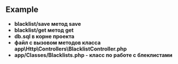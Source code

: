 


## Example

- **blacklist/save метод save**
- **blacklist/get метод get**
- **db.sql в корне проекта**
- **файл с вызовом методов класса app\Http\Controllers\BlacklistController.php**
- **app/Classes/Blacklists.php - класс по работе с блеклистами**
